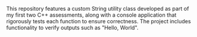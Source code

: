 This repository features a custom String utility class developed as part of my first two C++ assessments, along with a console application that rigorously tests each function to ensure correctness. The project includes functionality to verify outputs such as "Hello, World".
